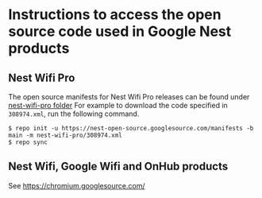 # Instructions to access the open source code used in Google Nest products

## Nest Wifi Pro

The open source manifests for Nest Wifi Pro releases can be found under
[nest-wifi-pro folder](https://nest-open-source.googlesource.com/manifests/+/refs/heads/main/nest-wifi-pro.)
For example to download the code specified in `308974.xml`, run the following
command.

```shell
$ repo init -u https://nest-open-source.googlesource.com/manifests -b main -m nest-wifi-pro/308974.xml
$ repo sync
```

## Nest Wifi, Google Wifi and OnHub products

See https://chromium.googlesource.com/
